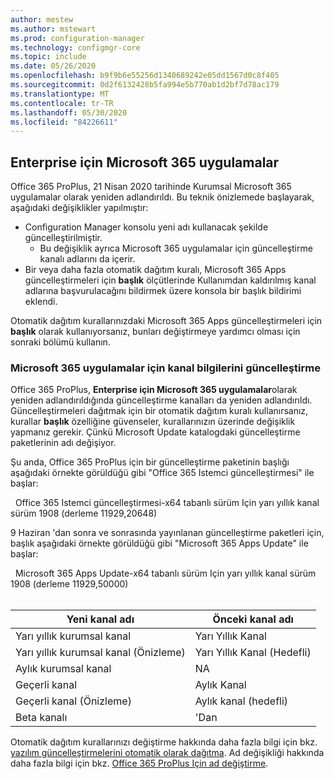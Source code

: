 ```yaml
---
author: mestew
ms.author: mstewart
ms.prod: configuration-manager
ms.technology: configmgr-core
ms.topic: include
ms.date: 05/26/2020
ms.openlocfilehash: b9f9b6e55256d1340689242e05dd1567d0c8f405
ms.sourcegitcommit: 0d2f6132428b5fa994e5b770ab1d2bf7d78ac179
ms.translationtype: MT
ms.contentlocale: tr-TR
ms.lasthandoff: 05/30/2020
ms.locfileid: "84226611"
---
```

## <a name="microsoft-365-apps-for-enterprise"></a><a name="bkmk_365_apps"></a>Enterprise için Microsoft 365 uygulamalar
<!--6298093-->
Office 365 ProPlus, 21 Nisan 2020 tarihinde Kurumsal Microsoft 365 uygulamalar olarak yeniden adlandırıldı. Bu teknik önizlemede başlayarak, aşağıdaki değişiklikler yapılmıştır:

- Configuration Manager konsolu yeni adı kullanacak şekilde güncelleştirilmiştir.
   - Bu değişiklik ayrıca Microsoft 365 uygulamalar için güncelleştirme kanalı adlarını da içerir.
- Bir veya daha fazla otomatik dağıtım kuralı, Microsoft 365 Apps güncelleştirmeleri için **başlık** ölçütlerinde Kullanımdan kaldırılmış kanal adlarına başvurulacağını bildirmek üzere konsola bir başlık bildirimi eklendi.

Otomatik dağıtım kurallarınızdaki Microsoft 365 Apps güncelleştirmeleri için **başlık** olarak kullanıyorsanız, bunları değiştirmeye yardımcı olması için sonraki bölümü kullanın.

### <a name="update-channel-information-for-microsoft-365-apps"></a><a name="bkmk_channel"></a>Microsoft 365 uygulamalar için kanal bilgilerini güncelleştirme
<!--6298093-->
Office 365 ProPlus, **Enterprise için Microsoft 365 uygulamalar**olarak yeniden adlandırıldığında güncelleştirme kanalları da yeniden adlandırıldı. Güncelleştirmeleri dağıtmak için bir otomatik dağıtım kuralı kullanırsanız, kurallar **başlık** özelliğine güvenseler, kurallarınızın üzerinde değişiklik yapmanız gerekir. Çünkü Microsoft Update katalogdaki güncelleştirme paketlerinin adı değişiyor.

Şu anda, Office 365 ProPlus için bir güncelleştirme paketinin başlığı aşağıdaki örnekte görüldüğü gibi "Office 365 Istemci güncelleştirmesi" ile başlar:

&nbsp;&nbsp;Office 365 Istemci güncelleştirmesi-x64 tabanlı sürüm Için yarı yıllık kanal sürüm 1908 (derleme 11929,20648)

9 Haziran 'dan sonra ve sonrasında yayınlanan güncelleştirme paketleri için, başlık aşağıdaki örnekte görüldüğü gibi "Microsoft 365 Apps Update" ile başlar:

&nbsp;&nbsp;Microsoft 365 Apps Update-x64 tabanlı sürüm Için yarı yıllık kanal sürüm 1908 (derleme 11929,50000)
</br>
</br>

|Yeni kanal adı|Önceki kanal adı|
|--|--|
|Yarı yıllık kurumsal kanal|Yarı Yıllık Kanal|
|Yarı yıllık kurumsal kanal (Önizleme)|Yarı Yıllık Kanal (Hedefli)|
|Aylık kurumsal kanal|NA|
|Geçerli kanal|Aylık Kanal|
|Geçerli kanal (Önizleme)|Aylık kanal (hedefli)|
|Beta kanalı|'Dan|

Otomatik dağıtım kurallarınızı değiştirme hakkında daha fazla bilgi için bkz. [yazılım güncelleştirmelerini otomatik olarak dağıtma](../../../../../sum/deploy-use/automatically-deploy-software-updates.md). Ad değişikliği hakkında daha fazla bilgi için bkz. [Office 365 ProPlus Için ad değiştirme](https://docs.microsoft.com/deployoffice/name-change).

